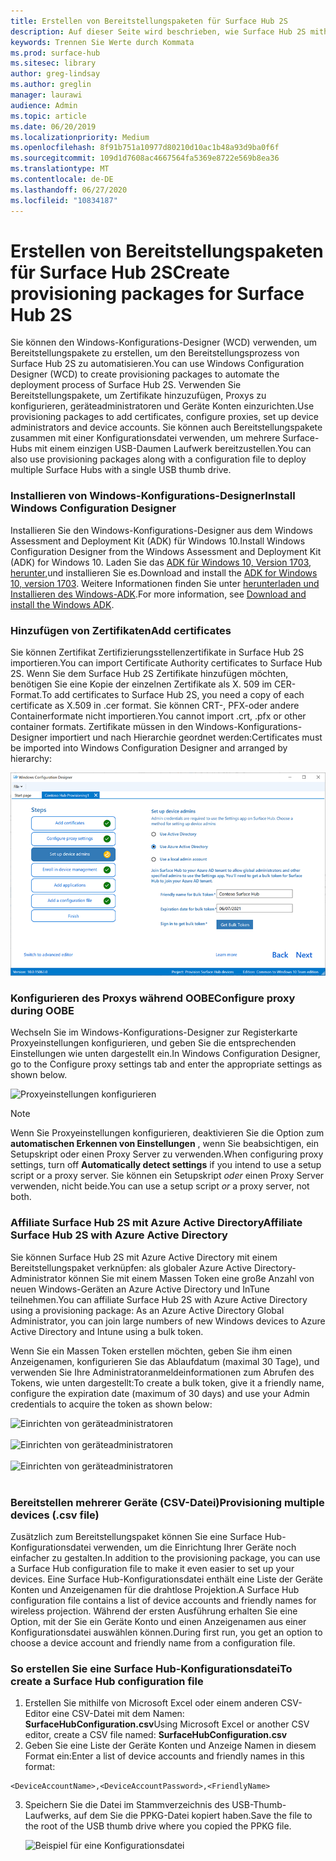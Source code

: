 ```yaml
---
title: Erstellen von Bereitstellungspaketen für Surface Hub 2S
description: Auf dieser Seite wird beschrieben, wie Surface Hub 2S mithilfe von Bereitstellungspaketen und anderen Tools bereitgestellt wird.
keywords: Trennen Sie Werte durch Kommata
ms.prod: surface-hub
ms.sitesec: library
author: greg-lindsay
ms.author: greglin
manager: laurawi
audience: Admin
ms.topic: article
ms.date: 06/20/2019
ms.localizationpriority: Medium
ms.openlocfilehash: 8f91b751a10977d80210d10ac1b48a93d9ba0f6f
ms.sourcegitcommit: 109d1d7608ac4667564fa5369e8722e569b8ea36
ms.translationtype: MT
ms.contentlocale: de-DE
ms.lasthandoff: 06/27/2020
ms.locfileid: "10834187"
---
```

# <span data-ttu-id="571a4-104">Erstellen von Bereitstellungspaketen für Surface Hub 2S</span><span class="sxs-lookup"><span data-stu-id="571a4-104">Create provisioning packages for Surface Hub 2S</span></span>

<span data-ttu-id="571a4-105">Sie können den Windows-Konfigurations-Designer (WCD) verwenden, um Bereitstellungspakete zu erstellen, um den Bereitstellungsprozess von Surface Hub 2S zu automatisieren.</span><span class="sxs-lookup"><span data-stu-id="571a4-105">You can use Windows Configuration Designer (WCD) to create provisioning packages to automate the deployment process of Surface Hub 2S.</span></span> <span data-ttu-id="571a4-106">Verwenden Sie Bereitstellungspakete, um Zertifikate hinzuzufügen, Proxys zu konfigurieren, geräteadministratoren und Geräte Konten einzurichten.</span><span class="sxs-lookup"><span data-stu-id="571a4-106">Use provisioning packages to add certificates, configure proxies, set up device administrators and device accounts.</span></span> <span data-ttu-id="571a4-107">Sie können auch Bereitstellungspakete zusammen mit einer Konfigurationsdatei verwenden, um mehrere Surface-Hubs mit einem einzigen USB-Daumen Laufwerk bereitzustellen.</span><span class="sxs-lookup"><span data-stu-id="571a4-107">You can also use provisioning packages along with a configuration file to deploy multiple Surface Hubs with a single USB thumb drive.</span></span>

### <span data-ttu-id="571a4-108">Installieren von Windows-Konfigurations-Designer</span><span class="sxs-lookup"><span data-stu-id="571a4-108">Install Windows Configuration Designer</span></span>

<span data-ttu-id="571a4-109">Installieren Sie den Windows-Konfigurations-Designer aus dem Windows Assessment and Deployment Kit (ADK) für Windows 10.</span><span class="sxs-lookup"><span data-stu-id="571a4-109">Install Windows Configuration Designer from the Windows Assessment and Deployment Kit (ADK) for Windows 10.</span></span> <span data-ttu-id="571a4-110">Laden Sie das [ADK für Windows 10, Version 1703, herunter,](https://go.microsoft.com/fwlink/p/?LinkId=845542)und installieren Sie es.</span><span class="sxs-lookup"><span data-stu-id="571a4-110">Download and install the [ADK for Windows 10, version 1703](https://go.microsoft.com/fwlink/p/?LinkId=845542).</span></span> <span data-ttu-id="571a4-111">Weitere Informationen finden Sie unter [herunterladen und Installieren des Windows-ADK](https://docs.microsoft.com/windows-hardware/get-started/adk-install).</span><span class="sxs-lookup"><span data-stu-id="571a4-111">For more information, see [Download and install the Windows ADK](https://docs.microsoft.com/windows-hardware/get-started/adk-install).</span></span>

### <span data-ttu-id="571a4-112">Hinzufügen von Zertifikaten</span><span class="sxs-lookup"><span data-stu-id="571a4-112">Add certificates</span></span>

<span data-ttu-id="571a4-113">Sie können Zertifikat Zertifizierungsstellenzertifikate in Surface Hub 2S importieren.</span><span class="sxs-lookup"><span data-stu-id="571a4-113">You can import Certificate Authority certificates to Surface Hub 2S.</span></span>
<span data-ttu-id="571a4-114">Wenn Sie dem Surface Hub 2S Zertifikate hinzufügen möchten, benötigen Sie eine Kopie der einzelnen Zertifikate als X. 509 im CER-Format.</span><span class="sxs-lookup"><span data-stu-id="571a4-114">To add certificates to Surface Hub 2S, you need a copy of each certificate as X.509 in .cer format.</span></span> <span data-ttu-id="571a4-115">Sie können CRT-, PFX-oder andere Containerformate nicht importieren.</span><span class="sxs-lookup"><span data-stu-id="571a4-115">You cannot import .crt, .pfx or other container formats.</span></span> <span data-ttu-id="571a4-116">Zertifikate müssen in den Windows-Konfigurations-Designer importiert und nach Hierarchie geordnet werden:</span><span class="sxs-lookup"><span data-stu-id="571a4-116">Certificates must be imported into Windows Configuration Designer and arranged by hierarchy:</span></span>

 ![Hinzufügen von Zertifikaten](images/sh2-wcd.png)

### <span data-ttu-id="571a4-118">Konfigurieren des Proxys während OOBE</span><span class="sxs-lookup"><span data-stu-id="571a4-118">Configure proxy during OOBE</span></span>

<span data-ttu-id="571a4-119">Wechseln Sie im Windows-Konfigurations-Designer zur Registerkarte Proxyeinstellungen konfigurieren, und geben Sie die entsprechenden Einstellungen wie unten dargestellt ein.</span><span class="sxs-lookup"><span data-stu-id="571a4-119">In Windows Configuration Designer, go to the Configure proxy settings tab and enter the appropriate settings as shown below.</span></span>

 ![Proxyeinstellungen konfigurieren](images/sh2-proxy.png) 

> [!NOTE]
> <span data-ttu-id="571a4-121">Wenn Sie Proxyeinstellungen konfigurieren, deaktivieren Sie die Option zum **automatischen Erkennen von Einstellungen** , wenn Sie beabsichtigen, ein Setupskript oder einen Proxy Server zu verwenden.</span><span class="sxs-lookup"><span data-stu-id="571a4-121">When configuring proxy settings, turn off **Automatically detect settings** if you intend to use a setup script or a proxy server.</span></span> <span data-ttu-id="571a4-122">Sie können ein Setupskript *oder* einen Proxy Server verwenden, nicht beide.</span><span class="sxs-lookup"><span data-stu-id="571a4-122">You can use a setup script *or* a proxy server, not both.</span></span>

### <span data-ttu-id="571a4-123">Affiliate Surface Hub 2S mit Azure Active Directory</span><span class="sxs-lookup"><span data-stu-id="571a4-123">Affiliate Surface Hub 2S with Azure Active Directory</span></span>

<span data-ttu-id="571a4-124">Sie können Surface Hub 2S mit Azure Active Directory mit einem Bereitstellungspaket verknüpfen: als globaler Azure Active Directory-Administrator können Sie mit einem Massen Token eine große Anzahl von neuen Windows-Geräten an Azure Active Directory und InTune teilnehmen.</span><span class="sxs-lookup"><span data-stu-id="571a4-124">You can affiliate Surface Hub 2S with Azure Active Directory using a provisioning package: As an Azure Active Directory Global Administrator, you can join large numbers of new Windows devices to Azure Active Directory and Intune using a bulk token.</span></span>

<span data-ttu-id="571a4-125">Wenn Sie ein Massen Token erstellen möchten, geben Sie ihm einen Anzeigenamen, konfigurieren Sie das Ablaufdatum (maximal 30 Tage), und verwenden Sie Ihre Administratoranmeldeinformationen zum Abrufen des Tokens, wie unten dargestellt:</span><span class="sxs-lookup"><span data-stu-id="571a4-125">To create a bulk token, give it a friendly name, configure the expiration date (maximum of 30 days) and use your Admin credentials to acquire the token as shown below:</span></span>

 ![Einrichten von geräteadministratoren](images/sh2-token.png) <br><br>
 ![Einrichten von geräteadministratoren](images/sh2-token2.png) <br><br>
 ![Einrichten von geräteadministratoren](images/sh2-token3.png) <br><br>

### <span data-ttu-id="571a4-129">Bereitstellen mehrerer Geräte (CSV-Datei)</span><span class="sxs-lookup"><span data-stu-id="571a4-129">Provisioning multiple devices (.csv file)</span></span>

<span data-ttu-id="571a4-130">Zusätzlich zum Bereitstellungspaket können Sie eine Surface Hub-Konfigurationsdatei verwenden, um die Einrichtung Ihrer Geräte noch einfacher zu gestalten.</span><span class="sxs-lookup"><span data-stu-id="571a4-130">In addition to the provisioning package, you can use a Surface Hub configuration file to make it even easier to set up your devices.</span></span> <span data-ttu-id="571a4-131">Eine Surface Hub-Konfigurationsdatei enthält eine Liste der Geräte Konten und Anzeigenamen für die drahtlose Projektion.</span><span class="sxs-lookup"><span data-stu-id="571a4-131">A Surface Hub configuration file contains a list of device accounts and friendly names for wireless projection.</span></span> <span data-ttu-id="571a4-132">Während der ersten Ausführung erhalten Sie eine Option, mit der Sie ein Geräte Konto und einen Anzeigenamen aus einer Konfigurationsdatei auswählen können.</span><span class="sxs-lookup"><span data-stu-id="571a4-132">During first run, you get an option to choose a device account and friendly name from a configuration file.</span></span>

### <span data-ttu-id="571a4-133">So erstellen Sie eine Surface Hub-Konfigurationsdatei</span><span class="sxs-lookup"><span data-stu-id="571a4-133">To create a Surface Hub configuration file</span></span>

1. <span data-ttu-id="571a4-134">Erstellen Sie mithilfe von Microsoft Excel oder einem anderen CSV-Editor eine CSV-Datei mit dem Namen: **SurfaceHubConfiguration.csv**</span><span class="sxs-lookup"><span data-stu-id="571a4-134">Using Microsoft Excel or another CSV editor, create a CSV file named: **SurfaceHubConfiguration.csv**</span></span>
2. <span data-ttu-id="571a4-135">Geben Sie eine Liste der Geräte Konten und Anzeige Namen in diesem Format ein:</span><span class="sxs-lookup"><span data-stu-id="571a4-135">Enter a list of device accounts and friendly names in this format:</span></span>

```
<DeviceAccountName>,<DeviceAccountPassword>,<FriendlyName>
```

3. <span data-ttu-id="571a4-136">Speichern Sie die Datei im Stammverzeichnis des USB-Thumb-Laufwerks, auf dem Sie die PPKG-Datei kopiert haben.</span><span class="sxs-lookup"><span data-stu-id="571a4-136">Save the file to the root of the USB thumb drive where you copied the PPKG file.</span></span>

    ![Beispiel für eine Konfigurationsdatei](images/sh2-config-file.png)
